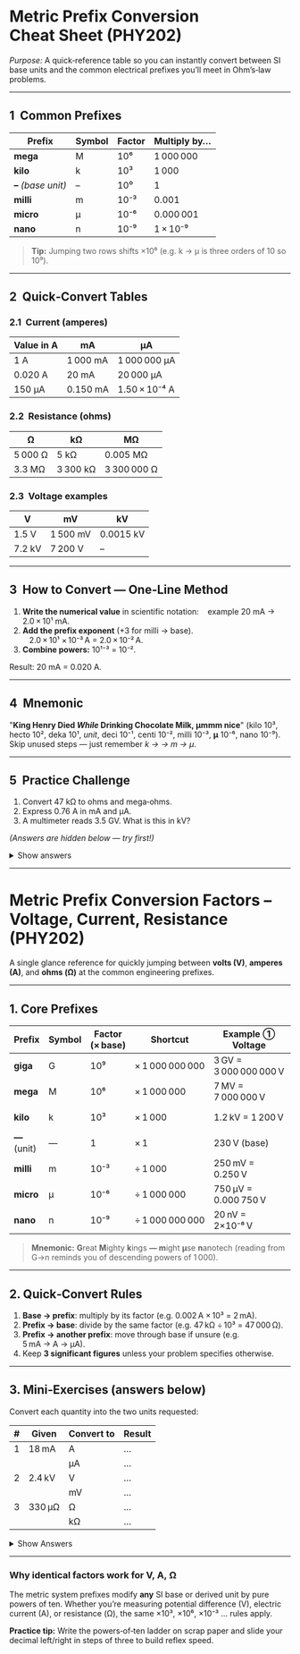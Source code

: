 # Metric Prefix Conversion Cheat Sheet (PHY202)

*Purpose:* A quick‑reference table so you can instantly convert between SI base units and the common electrical prefixes you’ll meet in Ohm’s‑law problems.

---

## 1  Common Prefixes

| Prefix              | Symbol | Factor | Multiply by… |
| ------------------- | ------ | ------ | ------------ |
| **mega**            | M      | 10⁶    | 1 000 000    |
| **kilo**            | k      | 10³    | 1 000        |
| **–** *(base unit)* | –      | 10⁰    | 1            |
| **milli**           | m      | 10⁻³   | 0.001        |
| **micro**           | µ      | 10⁻⁶   | 0.000 001    |
| **nano**            | n      | 10⁻⁹   | 1 × 10⁻⁹     |

> **Tip:** Jumping two rows shifts ×10⁶ (e.g.
> k → µ is three orders of 10 so 10⁹).

---

## 2  Quick‑Convert Tables

### 2.1  Current (amperes)

| Value in A | mA       | µA            |
| ---------- | -------- | ------------- |
| 1 A        | 1 000 mA | 1 000 000 µA  |
| 0.020 A    | 20 mA    | 20 000 µA     |
| 150 µA     | 0.150 mA | 1.50 × 10⁻⁴ A |

### 2.2  Resistance (ohms)

| Ω       | kΩ       | MΩ          |
| ------- | -------- | ----------- |
| 5 000 Ω | 5 kΩ     | 0.005 MΩ    |
| 3.3 MΩ  | 3 300 kΩ | 3 300 000 Ω |

### 2.3  Voltage examples

| V      | mV       | kV        |
| ------ | -------- | --------- |
| 1.5 V  | 1 500 mV | 0.0015 kV |
| 7.2 kV | 7 200 V  | –         |

---

## 3  How to Convert — One‑Line Method

1. **Write the numerical value** in scientific notation:
      example 20 mA → 2.0 × 10¹ mA.
2. **Add the prefix exponent** (+3 for milli → base).
      2.0 × 10¹ × 10⁻³ A = 2.0 × 10⁻² A.
3. **Combine powers:** 10¹⁻³ = 10⁻².

Result: 20 mA = 0.020 A.

---

## 4  Mnemonic

"**King Henry Died *While* Drinking Chocolate Milk, µmmm nice**"
(kilo 10³, hecto 10², deka 10¹, *unit*, deci 10⁻¹, centi 10⁻², milli 10⁻³, **µ** 10⁻⁶, nano 10⁻⁹).  Skip unused steps — just remember *k → → m → µ*.

---

## 5  Practice Challenge

1. Convert 47 kΩ to ohms and mega‑ohms.
2. Express 0.76 A in mA and µA.
3. A multimeter reads 3.5 GV. What is this in kV?

*(Answers are hidden below — try first!)*

<details>
<summary>Show answers</summary>

1. 47 kΩ = 47 000 Ω = 0.047 MΩ
2. 0.76 A = 760 mA = 760 000 µA
3. 3.5 GV = 3 500 000 kV

</details>

---

# Metric Prefix Conversion Factors – Voltage, Current, Resistance (PHY202)

A single glance reference for quickly jumping between **volts (V)**, **amperes (A)**, and **ohms (Ω)** at the common engineering prefixes.

---

## 1. Core Prefixes

| Prefix       | Symbol | Factor (× base) | Shortcut        | Example ① Voltage      | Example ② Current      | Example ③ Resistance   |
| ------------ | ------ | --------------- | --------------- | ---------------------- | ---------------------- | ---------------------- |
| **giga**     | G      | 10⁹             | × 1 000 000 000 | 3 GV = 3 000 000 000 V | 0.5 GA = 500 000 000 A | 2 GΩ = 2 000 000 000 Ω |
| **mega**     | M      | 10⁶             | × 1 000 000     | 7 MV = 7 000 000 V     | 120 mA *(↷ see milli)* | 4.7 MΩ = 4 700 000 Ω   |
| **kilo**     | k      | 10³             | × 1 000         | 1.2 kV = 1 200 V       | 3 kA = 3 000 A         | 10 kΩ = 10 000 Ω       |
| **—** (unit) | —      | 1               | × 1             | 230 V (base)           | 2 A                    | 560 Ω                  |
| **milli**    | m      | 10⁻³            | ÷ 1 000         | 250 mV = 0.250 V       | 40 mA = 0.040 A        | 8.2 mΩ = 0.0082 Ω      |
| **micro**    | µ      | 10⁻⁶            | ÷ 1 000 000     | 750 µV = 0.000 750 V   | 130 µA = 0.000 130 A   | 50 µΩ = 0.000 050 Ω    |
| **nano**     | n      | 10⁻⁹            | ÷ 1 000 000 000 | 20 nV = 2×10⁻⁸ V       | 15 nA = 1.5×10⁻⁸ A     | 1 nΩ = 1×10⁻⁹ Ω        |

> **Mnemonic:** **G**reat **M**ighty **k**ings **— m**ight **µ**se **n**anotech
> (reading from G→n reminds you of descending powers of 1 000).

---

## 2. Quick‑Convert Rules

1. **Base → prefix**: multiply by its factor (e.g. 0.002 A × 10³ = 2 mA).
2. **Prefix → base**: divide by the same factor (e.g. 47 kΩ ÷ 10³ = 47 000 Ω).
3. **Prefix → another prefix**: move through base if unsure (e.g. 5 mA → A → µA).
4. Keep **3 significant figures** unless your problem specifies otherwise.

---

## 3. Mini‑Exercises (answers below)

Convert each quantity into the two units requested:

| # | Given  | Convert to | Result |
| - | ------ | ---------- | ------ |
| 1 | 18 mA  | A          | …      |
|   |        | µA         | …      |
| 2 | 2.4 kV | V          | …      |
|   |        | mV         | …      |
| 3 | 330 µΩ | Ω          | …      |
|   |        | kΩ         | …      |

<details><summary>Show Answers</summary>

1. 18 mA = 0.018 A ; 18 000 µA
2. 2.4 kV = 2 400 V ; 2 400 000 mV
3. 330 µΩ = 0.000 330 Ω ; 0.000 330 kΩ

</details>

---

### Why identical factors work for V, A, Ω

The metric system prefixes modify **any** SI base or derived unit by pure powers of ten. Whether you’re measuring potential difference (V), electric current (A), or resistance (Ω), the same ×10³, ×10⁶, ×10⁻³ … rules apply.

**Practice tip:** Write the powers‑of‑ten ladder on scrap paper and slide your decimal left/right in steps of three to build reflex speed.

